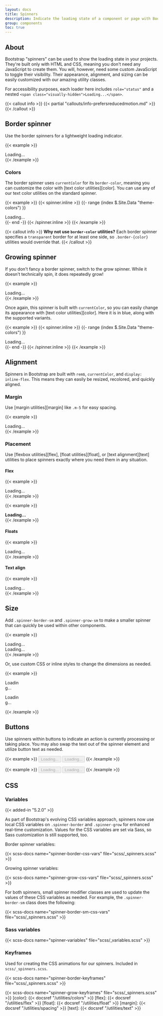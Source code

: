 ```yaml
---
layout: docs
title: Spinners
description: Indicate the loading state of a component or page with Bootstrap spinners, built entirely with HTML, CSS, and no JavaScript.
group: components
toc: true
---
```


## About

Bootstrap "spinners" can be used to show the loading state in your projects. They're built only with HTML and CSS, meaning you don't need any JavaScript to create them. You will, however, need some custom JavaScript to toggle their visibility. Their appearance, alignment, and sizing can be easily customized with our amazing utility classes.

For accessibility purposes, each loader here includes `role="status"` and a nested `<span class="visually-hidden">Loading...</span>`.

{{< callout info >}}
{{< partial "callouts/info-prefersreducedmotion.md" >}}
{{< /callout >}}

## Border spinner

Use the border spinners for a lightweight loading indicator.

{{< example >}}
<div class="spinner-border" role="status">
  <span class="visually-hidden">Loading...</span>
</div>
{{< /example >}}

### Colors

The border spinner uses `currentColor` for its `border-color`, meaning you can customize the color with \[text color utilities\]\[color\]. You can use any of our text color utilities on the standard spinner.

{{< example >}}
{{< spinner.inline >}}
{{- range (index $.Site.Data "theme-colors") }}
<div class="spinner-border text-{{ .name }}" role="status">
  <span class="visually-hidden">Loading...</span>
</div>
{{- end -}}
{{< /spinner.inline >}}
{{< /example >}}

{{< callout info >}}
**Why not use `border-color` utilities?** Each border spinner specifies a `transparent` border for at least one side, so `.border-{color}` utilities would override that.
{{< /callout >}}

## Growing spinner

If you don't fancy a border spinner, switch to the grow spinner. While it doesn't technically spin, it does repeatedly grow!

{{< example >}}
<div class="spinner-grow" role="status">
  <span class="visually-hidden">Loading...</span>
</div>
{{< /example >}}

Once again, this spinner is built with `currentColor`, so you can easily change its appearance with \[text color utilities\]\[color\]. Here it is in blue, along with the supported variants.

{{< example >}}
{{< spinner.inline >}}
{{- range (index $.Site.Data "theme-colors") }}
<div class="spinner-grow text-{{ .name }}" role="status">
  <span class="visually-hidden">Loading...</span>
</div>
{{- end -}}
{{< /spinner.inline >}}
{{< /example >}}

## Alignment

Spinners in Bootstrap are built with `rem`s, `currentColor`, and `display: inline-flex`. This means they can easily be resized, recolored, and quickly aligned.

### Margin

Use \[margin utilities\]\[margin\] like `.m-5` for easy spacing.

{{< example >}}
<div class="spinner-border m-5" role="status">
  <span class="visually-hidden">Loading...</span>
</div>
{{< /example >}}

### Placement

Use \[flexbox utilities\]\[flex\], \[float utilities\]\[float\], or \[text alignment\]\[text\] utilities to place spinners exactly where you need them in any situation.

#### Flex

{{< example >}}
<div class="d-flex justify-content-center">
  <div class="spinner-border" role="status">
    <span class="visually-hidden">Loading...</span>
  </div>
</div>
{{< /example >}}

{{< example >}}
<div class="d-flex align-items-center">
  <strong role="status">Loading...</strong>
  <div class="spinner-border ms-auto" aria-hidden="true"></div>
</div>
{{< /example >}}

#### Floats

{{< example >}}
<div class="clearfix">
  <div class="spinner-border float-end" role="status">
    <span class="visually-hidden">Loading...</span>
  </div>
</div>
{{< /example >}}

#### Text align

{{< example >}}
<div class="text-center">
  <div class="spinner-border" role="status">
    <span class="visually-hidden">Loading...</span>
  </div>
</div>
{{< /example >}}

## Size

Add `.spinner-border-sm` and `.spinner-grow-sm` to make a smaller spinner that can quickly be used within other components.

{{< example >}}
<div class="spinner-border spinner-border-sm" role="status">
  <span class="visually-hidden">Loading...</span>
</div>
<div class="spinner-grow spinner-grow-sm" role="status">
  <span class="visually-hidden">Loading...</span>
</div>
{{< /example >}}

Or, use custom CSS or inline styles to change the dimensions as needed.

{{< example >}}
<div class="spinner-border" style="width: 3rem; height: 3rem;" role="status">
  <span class="visually-hidden">Loading...</span>
</div>
<div class="spinner-grow" style="width: 3rem; height: 3rem;" role="status">
  <span class="visually-hidden">Loading...</span>
</div>
{{< /example >}}

## Buttons

Use spinners within buttons to indicate an action is currently processing or taking place. You may also swap the text out of the spinner element and utilize button text as needed.

{{< example >}}
<button class="btn btn-primary" type="button" disabled>
  <span class="spinner-border spinner-border-sm" aria-hidden="true"></span>
  <span class="visually-hidden" role="status">Loading...</span>
</button>
<button class="btn btn-primary" type="button" disabled>
  <span class="spinner-border spinner-border-sm" aria-hidden="true"></span>
  <span role="status">Loading...</span>
</button>
{{< /example >}}

{{< example >}}
<button class="btn btn-primary" type="button" disabled>
  <span class="spinner-grow spinner-grow-sm" aria-hidden="true"></span>
  <span class="visually-hidden" role="status">Loading...</span>
</button>
<button class="btn btn-primary" type="button" disabled>
  <span class="spinner-grow spinner-grow-sm" aria-hidden="true"></span>
  <span role="status">Loading...</span>
</button>
{{< /example >}}

## CSS

### Variables

{{< added-in "5.2.0" >}}

As part of Bootstrap's evolving CSS variables approach, spinners now use local CSS variables on `.spinner-border` and `.spinner-grow` for enhanced real-time customization. Values for the CSS variables are set via Sass, so Sass customization is still supported, too.

Border spinner variables:

{{< scss-docs name="spinner-border-css-vars" file="scss/_spinners.scss" >}}

Growing spinner variables:

{{< scss-docs name="spinner-grow-css-vars" file="scss/_spinners.scss" >}}

For both spinners, small spinner modifier classes are used to update the values of these CSS variables as needed. For example, the `.spinner-border-sm` class does the following:

{{< scss-docs name="spinner-border-sm-css-vars" file="scss/_spinners.scss" >}}

### Sass variables

{{< scss-docs name="spinner-variables" file="scss/_variables.scss" >}}

### Keyframes

Used for creating the CSS animations for our spinners. Included in `scss/_spinners.scss`.

{{< scss-docs name="spinner-border-keyframes" file="scss/_spinners.scss" >}}

{{< scss-docs name="spinner-grow-keyframes" file="scss/_spinners.scss" >}}
[color]:   {{< docsref "/utilities/colors" >}} [flex]:    {{< docsref "/utilities/flex" >}} [float]:   {{< docsref "/utilities/float" >}} [margin]:  {{< docsref "/utilities/spacing" >}} [text]:    {{< docsref "/utilities/text" >}}
